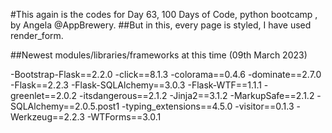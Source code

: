 #This again is the codes for Day 63, 100 Days of Code, python bootcamp , by Angela @AppBrewery.
##But in this, every page is styled, I have used render_form.


##Newest modules/libraries/frameworks at this time (09th March 2023)

-Bootstrap-Flask==2.2.0
-click==8.1.3
-colorama==0.4.6
-dominate==2.7.0
-Flask==2.2.3
-Flask-SQLAlchemy==3.0.3
-Flask-WTF==1.1.1
-greenlet==2.0.2
-itsdangerous==2.1.2
-Jinja2==3.1.2
-MarkupSafe==2.1.2
-SQLAlchemy==2.0.5.post1
-typing_extensions==4.5.0
-visitor==0.1.3
-Werkzeug==2.2.3
-WTForms==3.0.1
